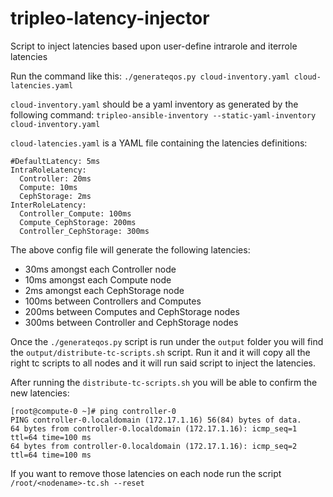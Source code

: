 # tripleo-latency-injector
Script to inject latencies based upon user-define intrarole and iterrole latencies

Run the command like this:
```./generateqos.py cloud-inventory.yaml cloud-latencies.yaml```

```cloud-inventory.yaml``` should be a yaml inventory as generated by the following command:
```tripleo-ansible-inventory --static-yaml-inventory cloud-inventory.yaml```

```cloud-latencies.yaml``` is a YAML file containing the latencies definitions:
```
#DefaultLatency: 5ms
IntraRoleLatency:
  Controller: 20ms
  Compute: 10ms
  CephStorage: 2ms
InterRoleLatency:
  Controller_Compute: 100ms
  Compute_CephStorage: 200ms
  Controller_CephStorage: 300ms
```

The above config file will generate the following latencies:
* 30ms amongst each Controller node
* 10ms amongst each Compute node
* 2ms amongst each CephStorage node
* 100ms between Controllers and Computes
* 200ms between Computes and CephStorage nodes
* 300ms between Controller and CephStorage nodes

Once the ```./generateqos.py``` script is run under the ```output``` folder you
will find the ```output/distribute-tc-scripts.sh``` script. Run it
and it will copy all the right tc scripts to all nodes and it will run said script
to inject the latencies.

After running the ```distribute-tc-scripts.sh``` you will be able to confirm the
new latencies:
```
[root@compute-0 ~]# ping controller-0
PING controller-0.localdomain (172.17.1.16) 56(84) bytes of data.
64 bytes from controller-0.localdomain (172.17.1.16): icmp_seq=1 ttl=64 time=100 ms
64 bytes from controller-0.localdomain (172.17.1.16): icmp_seq=2 ttl=64 time=100 ms
```

If you want to remove those latencies on each node run the script ```/root/<nodename>-tc.sh --reset```
